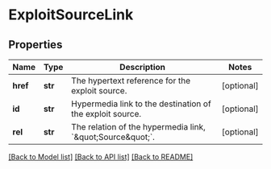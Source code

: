 # ExploitSourceLink

## Properties
Name | Type | Description | Notes
------------ | ------------- | ------------- | -------------
**href** | **str** | The hypertext reference for the exploit source. | [optional] 
**id** | **str** | Hypermedia link to the destination of the exploit source. | [optional] 
**rel** | **str** | The relation of the hypermedia link, &#x60;\&quot;Source\&quot;&#x60;. | [optional] 

[[Back to Model list]](../README.md#documentation-for-models) [[Back to API list]](../README.md#documentation-for-api-endpoints) [[Back to README]](../README.md)


